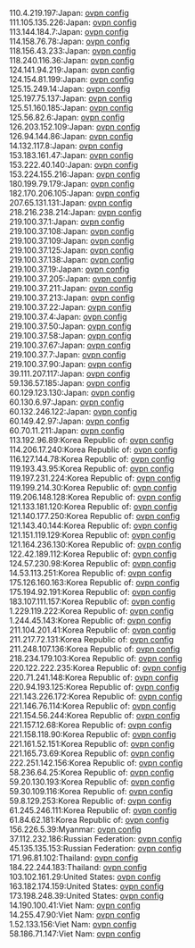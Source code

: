 110.4.219.197:Japan: [ovpn config](vpn/110_4_219_197.ovpn)  
111.105.135.226:Japan: [ovpn config](vpn/111_105_135_226.ovpn)  
113.144.184.7:Japan: [ovpn config](vpn/113_144_184_7.ovpn)  
114.158.76.78:Japan: [ovpn config](vpn/114_158_76_78.ovpn)  
118.156.43.233:Japan: [ovpn config](vpn/118_156_43_233.ovpn)  
118.240.116.36:Japan: [ovpn config](vpn/118_240_116_36.ovpn)  
124.141.94.219:Japan: [ovpn config](vpn/124_141_94_219.ovpn)  
124.154.81.199:Japan: [ovpn config](vpn/124_154_81_199.ovpn)  
125.15.249.14:Japan: [ovpn config](vpn/125_15_249_14.ovpn)  
125.197.75.137:Japan: [ovpn config](vpn/125_197_75_137.ovpn)  
125.51.160.185:Japan: [ovpn config](vpn/125_51_160_185.ovpn)  
125.56.82.6:Japan: [ovpn config](vpn/125_56_82_6.ovpn)  
126.203.152.109:Japan: [ovpn config](vpn/126_203_152_109.ovpn)  
126.94.144.86:Japan: [ovpn config](vpn/126_94_144_86.ovpn)  
14.132.117.8:Japan: [ovpn config](vpn/14_132_117_8.ovpn)  
153.183.161.47:Japan: [ovpn config](vpn/153_183_161_47.ovpn)  
153.222.40.140:Japan: [ovpn config](vpn/153_222_40_140.ovpn)  
153.224.155.216:Japan: [ovpn config](vpn/153_224_155_216.ovpn)  
180.199.79.179:Japan: [ovpn config](vpn/180_199_79_179.ovpn)  
182.170.206.105:Japan: [ovpn config](vpn/182_170_206_105.ovpn)  
207.65.131.131:Japan: [ovpn config](vpn/207_65_131_131.ovpn)  
218.216.238.214:Japan: [ovpn config](vpn/218_216_238_214.ovpn)  
219.100.37.1:Japan: [ovpn config](vpn/219_100_37_1.ovpn)  
219.100.37.108:Japan: [ovpn config](vpn/219_100_37_108.ovpn)  
219.100.37.109:Japan: [ovpn config](vpn/219_100_37_109.ovpn)  
219.100.37.125:Japan: [ovpn config](vpn/219_100_37_125.ovpn)  
219.100.37.138:Japan: [ovpn config](vpn/219_100_37_138.ovpn)  
219.100.37.19:Japan: [ovpn config](vpn/219_100_37_19.ovpn)  
219.100.37.205:Japan: [ovpn config](vpn/219_100_37_205.ovpn)  
219.100.37.211:Japan: [ovpn config](vpn/219_100_37_211.ovpn)  
219.100.37.213:Japan: [ovpn config](vpn/219_100_37_213.ovpn)  
219.100.37.22:Japan: [ovpn config](vpn/219_100_37_22.ovpn)  
219.100.37.4:Japan: [ovpn config](vpn/219_100_37_4.ovpn)  
219.100.37.50:Japan: [ovpn config](vpn/219_100_37_50.ovpn)  
219.100.37.58:Japan: [ovpn config](vpn/219_100_37_58.ovpn)  
219.100.37.67:Japan: [ovpn config](vpn/219_100_37_67.ovpn)  
219.100.37.7:Japan: [ovpn config](vpn/219_100_37_7.ovpn)  
219.100.37.90:Japan: [ovpn config](vpn/219_100_37_90.ovpn)  
39.111.207.117:Japan: [ovpn config](vpn/39_111_207_117.ovpn)  
59.136.57.185:Japan: [ovpn config](vpn/59_136_57_185.ovpn)  
60.129.123.130:Japan: [ovpn config](vpn/60_129_123_130.ovpn)  
60.130.6.97:Japan: [ovpn config](vpn/60_130_6_97.ovpn)  
60.132.246.122:Japan: [ovpn config](vpn/60_132_246_122.ovpn)  
60.149.42.97:Japan: [ovpn config](vpn/60_149_42_97.ovpn)  
60.70.11.211:Japan: [ovpn config](vpn/60_70_11_211.ovpn)  
113.192.96.89:Korea Republic of: [ovpn config](vpn/113_192_96_89.ovpn)  
114.206.17.240:Korea Republic of: [ovpn config](vpn/114_206_17_240.ovpn)  
116.127.144.78:Korea Republic of: [ovpn config](vpn/116_127_144_78.ovpn)  
119.193.43.95:Korea Republic of: [ovpn config](vpn/119_193_43_95.ovpn)  
119.197.231.224:Korea Republic of: [ovpn config](vpn/119_197_231_224.ovpn)  
119.199.214.30:Korea Republic of: [ovpn config](vpn/119_199_214_30.ovpn)  
119.206.148.128:Korea Republic of: [ovpn config](vpn/119_206_148_128.ovpn)  
121.133.181.120:Korea Republic of: [ovpn config](vpn/121_133_181_120.ovpn)  
121.140.177.250:Korea Republic of: [ovpn config](vpn/121_140_177_250.ovpn)  
121.143.40.144:Korea Republic of: [ovpn config](vpn/121_143_40_144.ovpn)  
121.151.119.129:Korea Republic of: [ovpn config](vpn/121_151_119_129.ovpn)  
121.164.236.130:Korea Republic of: [ovpn config](vpn/121_164_236_130.ovpn)  
122.42.189.112:Korea Republic of: [ovpn config](vpn/122_42_189_112.ovpn)  
124.57.230.98:Korea Republic of: [ovpn config](vpn/124_57_230_98.ovpn)  
14.53.113.251:Korea Republic of: [ovpn config](vpn/14_53_113_251.ovpn)  
175.126.160.163:Korea Republic of: [ovpn config](vpn/175_126_160_163.ovpn)  
175.194.92.191:Korea Republic of: [ovpn config](vpn/175_194_92_191.ovpn)  
183.107.111.157:Korea Republic of: [ovpn config](vpn/183_107_111_157.ovpn)  
1.229.119.222:Korea Republic of: [ovpn config](vpn/1_229_119_222.ovpn)  
1.244.45.143:Korea Republic of: [ovpn config](vpn/1_244_45_143.ovpn)  
211.104.201.41:Korea Republic of: [ovpn config](vpn/211_104_201_41.ovpn)  
211.217.72.131:Korea Republic of: [ovpn config](vpn/211_217_72_131.ovpn)  
211.248.107.136:Korea Republic of: [ovpn config](vpn/211_248_107_136.ovpn)  
218.234.179.103:Korea Republic of: [ovpn config](vpn/218_234_179_103.ovpn)  
220.122.222.235:Korea Republic of: [ovpn config](vpn/220_122_222_235.ovpn)  
220.71.241.148:Korea Republic of: [ovpn config](vpn/220_71_241_148.ovpn)  
220.94.193.125:Korea Republic of: [ovpn config](vpn/220_94_193_125.ovpn)  
221.143.226.172:Korea Republic of: [ovpn config](vpn/221_143_226_172.ovpn)  
221.146.76.114:Korea Republic of: [ovpn config](vpn/221_146_76_114.ovpn)  
221.154.56.244:Korea Republic of: [ovpn config](vpn/221_154_56_244.ovpn)  
221.157.12.68:Korea Republic of: [ovpn config](vpn/221_157_12_68.ovpn)  
221.158.118.90:Korea Republic of: [ovpn config](vpn/221_158_118_90.ovpn)  
221.161.52.151:Korea Republic of: [ovpn config](vpn/221_161_52_151.ovpn)  
221.165.73.69:Korea Republic of: [ovpn config](vpn/221_165_73_69.ovpn)  
222.251.142.156:Korea Republic of: [ovpn config](vpn/222_251_142_156.ovpn)  
58.236.64.25:Korea Republic of: [ovpn config](vpn/58_236_64_25.ovpn)  
59.20.130.193:Korea Republic of: [ovpn config](vpn/59_20_130_193.ovpn)  
59.30.109.116:Korea Republic of: [ovpn config](vpn/59_30_109_116.ovpn)  
59.8.129.253:Korea Republic of: [ovpn config](vpn/59_8_129_253.ovpn)  
61.245.246.111:Korea Republic of: [ovpn config](vpn/61_245_246_111.ovpn)  
61.84.62.181:Korea Republic of: [ovpn config](vpn/61_84_62_181.ovpn)  
156.226.5.39:Myanmar: [ovpn config](vpn/156_226_5_39.ovpn)  
37.112.232.186:Russian Federation: [ovpn config](vpn/37_112_232_186.ovpn)  
45.135.135.153:Russian Federation: [ovpn config](vpn/45_135_135_153.ovpn)  
171.96.81.102:Thailand: [ovpn config](vpn/171_96_81_102.ovpn)  
184.22.244.183:Thailand: [ovpn config](vpn/184_22_244_183.ovpn)  
103.102.161.29:United States: [ovpn config](vpn/103_102_161_29.ovpn)  
163.182.174.159:United States: [ovpn config](vpn/163_182_174_159.ovpn)  
173.198.248.39:United States: [ovpn config](vpn/173_198_248_39.ovpn)  
14.190.100.41:Viet Nam: [ovpn config](vpn/14_190_100_41.ovpn)  
14.255.47.90:Viet Nam: [ovpn config](vpn/14_255_47_90.ovpn)  
1.52.133.156:Viet Nam: [ovpn config](vpn/1_52_133_156.ovpn)  
58.186.71.147:Viet Nam: [ovpn config](vpn/58_186_71_147.ovpn)  
